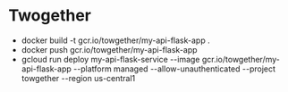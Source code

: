 # Twogether

- docker build -t gcr.io/towgether/my-api-flask-app .
- docker push gcr.io/towgether/my-api-flask-app
- gcloud run deploy my-api-flask-service --image gcr.io/towgether/my-api-flask-app --platform managed --allow-unauthenticated --project towgether --region us-central1
